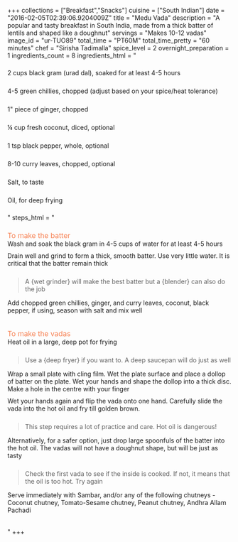 +++
collections = ["Breakfast","Snacks"]
cuisine = ["South Indian"]
date = "2016-02-05T02:39:06.9204009Z"
title = "Medu Vada"
description = "A popular and tasty breakfast in South India, made from a thick batter of lentils and shaped like a doughnut"
servings = "Makes 10-12 vadas"
image_id = "ur-TUO89"
total_time = "PT60M"
total_time_pretty = "60 minutes"
chef = "Sirisha Tadimalla"
spice_level = 2
overnight_preparation = 1
ingredients_count = 8
ingredients_html = "<ul style='padding-left: 0; list-style: none;'><li itemprop='recipeIngredient' style='margin: 8px 0px;padding: 8px 0px;'>2 cups black gram (urad dal), soaked for at least 4-5 hours</li><li itemprop='recipeIngredient' style='margin: 8px 0px;padding: 8px 0px;'>4-5 green chillies, chopped (adjust based on your spice/heat tolerance)</li><li itemprop='recipeIngredient' style='margin: 8px 0px;padding: 8px 0px;'>1\" piece of ginger, chopped</li><li itemprop='recipeIngredient' style='margin: 8px 0px;padding: 8px 0px;'>¼ cup fresh coconut, diced, optional</li><li itemprop='recipeIngredient' style='margin: 8px 0px;padding: 8px 0px;'>1 tsp black pepper, whole, optional</li><li itemprop='recipeIngredient' style='margin: 8px 0px;padding: 8px 0px;'>8-10 curry leaves, chopped, optional</li><li itemprop='recipeIngredient' style='margin: 8px 0px;padding: 8px 0px;'>Salt, to taste</li><li itemprop='recipeIngredient' style='margin: 8px 0px;padding: 8px 0px;'>Oil, for deep frying</li></ul>"
steps_html = "<ol style='list-style: none inside; padding-left: 0px;'><li style='list-style: none; margin: 8px 0px;padding: 8px 0px;'><span style='font-size: medium; color: #f78153;'>To make the batter</span><ol style='list-style: none inside; padding-left: 0px;'><li style='padding-bottom: 10px;'><i class='step-track-icon fa fa-square-o'></i><span class='step-text' itemprop='recipeInstructions'>Wash and soak the black gram in 4-5 cups of water for at least 4-5 hours</span></li><li style='padding-bottom: 10px;'><i class='step-track-icon fa fa-square-o'></i><span class='step-text' itemprop='recipeInstructions'>Drain well and grind to form a thick, smooth batter. Use very little water. It is critical that the batter remain thick</span></li><blockquote>A {wet grinder} will make the best batter but a {blender} can also do the job</blockquote><li style='padding-bottom: 10px;'><i class='step-track-icon fa fa-square-o'></i><span class='step-text' itemprop='recipeInstructions'>Add chopped green chillies, ginger, and curry leaves, coconut, black pepper, if using, season with salt and mix well</span></li></ol></li><li style='list-style: none; margin: 8px 0px;padding: 8px 0px;'><span style='font-size: medium; color: #f78153;'>To make the vadas</span><ol style='list-style: none inside; padding-left: 0px;'><li style='padding-bottom: 10px;'><i class='step-track-icon fa fa-square-o'></i><span class='step-text' itemprop='recipeInstructions'>Heat oil in a large, deep pot for frying</span></li><blockquote>Use a {deep fryer} if you want to. A deep saucepan will do just as well</blockquote><li style='padding-bottom: 10px;'><i class='step-track-icon fa fa-square-o'></i><span class='step-text' itemprop='recipeInstructions'>Wrap a small plate with cling film. Wet the plate surface and place a dollop of batter on the plate. Wet your hands and shape the dollop into a thick disc. Make a hole in the centre with your finger</span></li><li style='padding-bottom: 10px;'><i class='step-track-icon fa fa-square-o'></i><span class='step-text' itemprop='recipeInstructions'>Wet your hands again and flip the vada onto one hand. Carefully slide the vada into the hot oil and fry till golden brown. </span></li><blockquote>This step requires a lot of practice and care. Hot oil is dangerous!</blockquote><li style='padding-bottom: 10px;'><i class='step-track-icon fa fa-square-o'></i><span class='step-text' itemprop='recipeInstructions'>Alternatively, for a safer option, just drop large spoonfuls of the batter into the hot oil. The vadas will not have a doughnut shape, but will be just as tasty</span></li><blockquote>Check the first vada to see if the inside is cooked. If not, it means that the oil is too hot. Try again</blockquote><li style='padding-bottom: 10px;'><i class='step-track-icon fa fa-square-o'></i><span class='step-text' itemprop='recipeInstructions'>Serve immediately with Sambar, and/or any of the following chutneys - Coconut chutney, Tomato-Sesame chutney, Peanut chutney, Andhra Allam Pachadi</span></li></ol></li></ol>"
+++
